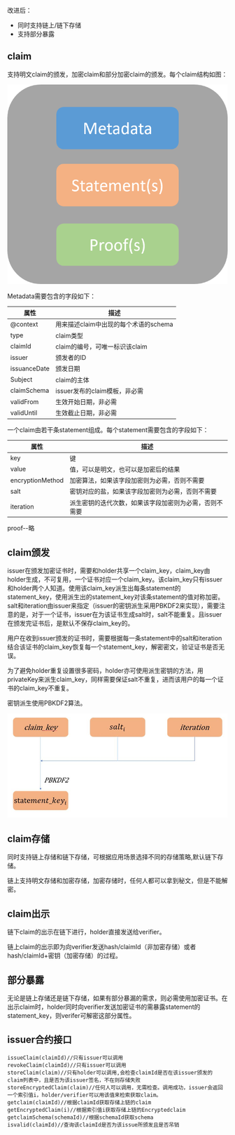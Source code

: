 
改进后：


- 同时支持链上/链下存储
- 支持部分暴露


## claim

支持明文claim的颁发，加密claim和部分加密claim的颁发。每个claim结构如图：

![](./0.png)


Metadata需要包含的字段如下：

|属性|描述|
|------|------|
|@context|用来描述claim中出现的每个术语的schema|
|type|claim类型|
|claimId|claim的编号，可唯一标识该claim
|issuer|颁发者的ID
|issuanceDate|颁发日期
|Subject|claim的主体
|claimSchema|issuer发布的claim模板，非必需
|validFrom|生效开始日期，非必需
|validUntil|生效截止日期，非必需

一个claim由若干条statement组成。每个statement需要包含的字段如下：

|属性|描述|
|------|------|
|key|键|
|value|值，可以是明文，也可以是加密后的结果|
|encryptionMethod|加密算法，如果该字段加密则为必需，否则不需要
|salt|密钥对应的盐，如果该字段加密则为必需，否则不需要
|iteration|派生密钥的迭代次数，如果该字段加密则为必需，否则不需要

proof--略

## claim颁发

issuer在颁发加密证书时，需要和holder共享一个claim_key，claim_key由holder生成，不可复用，一个证书对应一个claim_key。该claim_key只有issuer和holder两个人知道。使用该claim_key派生出每条statement的statement_key，使用派生出的statement_key对该条statement的值对称加密。salt和iteration由issuer来指定（issuer的密钥派生采用PBKDF2来实现），需要注意的是，对于一个证书，issuer在为该证书生成salt时，salt不能重复。且issuer在颁发完证书后，是默认不保存claim_key的。

用户在收到issuer颁发的证书时，需要根据每一条statement中的salt和iteration结合该证书的claim_key恢复每一个statement_key，解密密文，验证证书是否无误。

为了避免holder重复设置很多密码，holder亦可使用派生密钥的方法，用privateKey来派生claim_key，同样需要保证salt不重复，进而该用户的每一个证书的claim_key不重复。

密钥派生使用PBKDF2算法。


![](./1.png)










## claim存储

同时支持链上存储和链下存储，可根据应用场景选择不同的存储策略,默认链下存储。

链上支持明文存储和加密存储，加密存储时，任何人都可以拿到秘文，但是不能解密。

## claim出示

链下claim的出示在链下进行，holder直接发送给verifier。

链上claim的出示即为向verifier发送hash/claimId（非加密存储）或者hash/claimId+密钥（加密存储）的过程。


## 部分暴露

无论是链上存储还是链下存储，如果有部分暴漏的需求，则必需使用加密证书。在出示claim时，holder同时向verifier发送加密证书的需暴露statement的statement_key，则verifer可解密这部分属性。









## issuer合约接口

```
issueClaim(claimId)//只有issuer可以调用
revokeClaim(claimId)//只有issuer可以调用
storeClaim(claim)//只有holder可以调用,会检查claimId是否在该issuer颁发的claim列表中，且是否为该issuer签名，不在则存储失败
storeEncryptedClaim(claim)//任何人可以调用，无需检查。调用成功，issuer会返回一个索引值i，holder/verifier可以用该值来检索获取claim。
getclaim(claimId)//根据claimId获取存储上链的claim
getEncryptedClaim(i)//根据索引值i获取存储上链的Encryptedclaim
getclaimSchema(schemaId)//根据schemaId获取schema
isvalid(claimId)//查询该claimId是否为该issue所颁发且是否吊销
```






